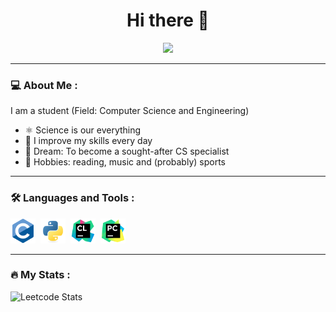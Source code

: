 <div id="header" align="center">
  <h1>
    Hi there 👋
  </h1>
  <img src=https://media.giphy.com/media/v1.Y2lkPTc5MGI3NjExaXM1anNjOGVydnl3ZGZ4OWxwamM0dGRoNm5tbGxlOXFwMmU2eGFzYyZlcD12MV9pbnRlcm5hbF9naWZfYnlfaWQmY3Q9Zw/QX15lZJbifeQPzcNDt/giphy.gif)https://media.giphy.com/media/v1.Y2lkPTc5MGI3NjExaXM1anNjOGVydnl3ZGZ4OWxwamM0dGRoNm5tbGxlOXFwMmU2eGFzYyZlcD12MV9pbnRlcm5hbF9naWZfYnlfaWQmY3Q9Zw/QX15lZJbifeQPzcNDt/giphy.gif width="200"/>
</div>

---

### 💻 About Me :
I am a student (Field: Computer Science and Engineering)
- ⚛️ Science is our everything
- 💪 I improve my skills every day
- 💭 Dream: To become a sought-after CS specialist
- 🌆 Hobbies: reading, music and (probably) sports

---

### :hammer_and_wrench: Languages and Tools :
<div>
  <img src=https://github.com/devicons/devicon/blob/master/icons/c/c-original.svg title="C" alt="C" width="40" height="40"/>&nbsp;
  <img src=https://github.com/devicons/devicon/blob/master/icons/python/python-original.svg title="Python" alt="Python" width="40" height="40"/>&nbsp;
  <img src=https://github.com/devicons/devicon/blob/master/icons/clion/clion-original.svg title="Clion" alt="Clion" width="40" height="40"/>&nbsp;
  <img src=https://github.com/devicons/devicon/blob/master/icons/pycharm/pycharm-original.svg title="Pycharm" alt="Pycharm" width="40" height="40"/>&nbsp;
</div>

---

### :fire: My Stats :
![Leetcode Stats](https://leetcard.jacoblin.cool/Shadowfact?theme=light,unicorn)
